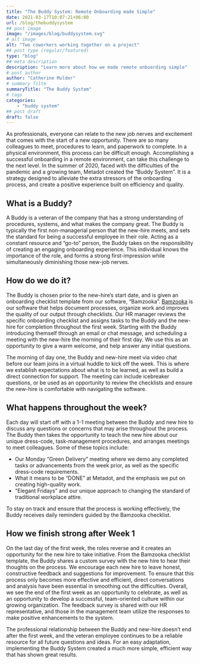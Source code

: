 ```yaml
---
title: "The Buddy System: Remote Onboarding made Simple"
date: 2021-03-17T10:07:21+06:00
url: /blog/thebuddysystem
## post image
image: "/images/blog/buddysystem.svg"
# alt image
alt: "Two coworkers working together on a project"
## post type (regular/featured)
type: "blog"
## meta description
description: "Learn more about how we made remote onboarding simple"
# post author
author: "Catherine Mulder"
# summary Tilte
summaryTitle: "The Buddy System"
# tags
categories:
    - "buddy system"
## post draft
draft: false
---
```


As professionals, everyone can relate to the new job nerves and excitement that comes with the start of a new opportunity. There are so many colleagues to meet, procedures to learn, and paperwork to complete. In a physical environment, this process can be difficult enough. Accomplishing a successful onboarding in a remote environment, can take this challenge to the next level. In the summer of 2020, faced with the difficulties of the pandemic and a growing team, Metadot created the “Buddy System”. It is a strategy designed to alleviate the extra stressors of the onboarding process, and create a positive experience built on
efficiency and quality.

## What is a Buddy?

A Buddy is a veteran of the company that has a strong understanding of procedures, systems, and what makes the company great. The Buddy is typically the first non-managerial person that the new-hire meets, and sets the standard for being a successful employee in their role. Acting as a constant resource and “go-to” person, the Buddy takes on the responsibility of creating an engaging onboarding experience. This individual knows the importance of the role, and forms a strong first-impression while
simultaneously diminishing those new-job nerves.

## How do we do it?

The Buddy is chosen prior to the new-hire’s start date, and is given an onboarding checklist template from our software, “Bamzooka”. [Bamzooka](https://www.bamzooka.com) is our software that helps document processes, organize work and improves the quality of our output through checklists. Our HR manager reviews the specific onboarding checklist and assigns tasks to the Buddy and the new-hire for completion throughout the first week. Starting with the Buddy introducing themself through an email or chat message, and scheduling a meeting with the new-hire
the morning of their first day. We use this as an opportunity to give a warm welcome, and help answer any initial questions.

The morning of day one, the Buddy and new-hire meet via video chat before our team joins in a virtual huddle to kick off the week. This is where we establish expectations about what is to be learned, as well as build a direct connection for support. The meeting can include icebreaker questions, or be used as an opportunity to review the checklists and ensure the new-hire is comfortable with navigating the software.

## What happens throughout the week?

Each day will start off with a 1-1 meeting between the Buddy and new hire to discuss any questions or concerns that may arise throughout the process. The Buddy then takes the opportunity to teach the new hire about our unique dress-code, task-management procedures, and arranges meetings to meet colleagues.
Some of these topics include:

- Our Monday  “Green Delivery” meeting where we demo any completed tasks or advancements from the week prior, as well as the specific dress-code requirements.
- What it means to be “DONE” at Metadot, and the emphasis we put on creating high-quality work.
- “Elegant Fridays” and our unique approach to changing the standard of traditional workplace attire.

To stay on track and ensure that the process is working effectively, the Buddy receives daily reminders guided by the Bamzooka checklist.

## How we finish strong after Week 1

On the last day of the first week, the roles reverse and it creates an opportunity for the new hire to take initiative. From the Bamzooka checklist template, the Buddy shares a custom survey with the new hire to hear their thoughts on the process. We encourage each new hire to leave honest, constructive feedback and suggestions for improvement. To ensure that this process only becomes more effective and efficient, direct conversations and analysis have been essential in smoothing out the difficulties. Overall, we see the end of the first week as an opportunity to celebrate, as well as an opportunity to develop a successful, team-oriented culture within our growing organization. The feedback survey is shared with our HR representative, and those in the management team utilize the responses to make positive enhancements to the system.

The professional relationship between the Buddy and new-hire doesn’t end after the first week, and the veteran employee continues to be a reliable resource for all future questions and ideas. For an easy adaptation, implementing the Buddy System created a much more simple, efficient way that has shown great results.
